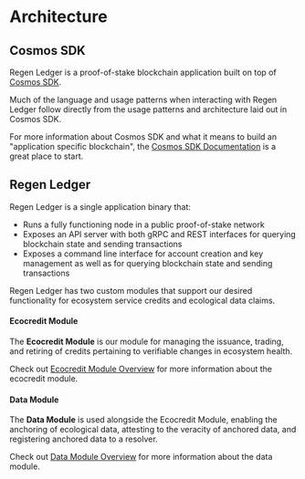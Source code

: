 # Architecture

## Cosmos SDK

Regen Ledger is a proof-of-stake blockchain application built on top of [Cosmos SDK](https://github.com/cosmos/cosmos-sdk).

Much of the language and usage patterns when interacting with Regen Ledger follow directly from the usage patterns and architecture laid out in Cosmos SDK.

For more information about Cosmos SDK and what it means to build an "application specific blockchain", the [Cosmos SDK Documentation](https://docs.cosmos.network/main/intro/overview.html#what-are-application-specific-blockchains) is a great place to start.

## Regen Ledger

Regen Ledger is a single application binary that:
- Runs a fully functioning node in a public proof-of-stake network
- Exposes an API server with both gRPC and REST interfaces for querying blockchain state and sending transactions
- Exposes a command line interface for account creation and key management as well as for querying blockchain state and sending transactions

Regen Ledger has two custom modules that support our desired functionality for ecosystem service credits and ecological data claims.

#### Ecocredit Module

The **Ecocredit Module** is our module for managing the issuance, trading, and retiring of credits pertaining to verifiable changes in ecosystem health.

Check out [Ecocredit Module Overview](../modules/ecocredit/README.md) for more information about the ecocredit module.

#### Data Module

The **Data Module** is used alongside the Ecocredit Module, enabling the anchoring of ecological data, attesting to the veracity of anchored data, and registering anchored data to a resolver.

Check out [Data Module Overview](../modules/data/README.md) for more information about the data module.
